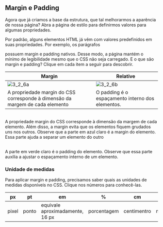 ## Margin e Padding
Agora que já criamos a base da estrutura, que tal melhorarmos a aparência de nossa página? Abra a página de estilo para definirmos valores para algumas propriedades.

Por padrão, alguns elementos HTML já vêm com valores predefinidos em suas propriedades. Por exemplo, os parágrafos <p> possuem margin e padding nativos. Desse modo, 
 a página mantém o mínimo de legibilidade mesmo que o CSS não seja carregado. E o que são margin e padding? Clique em cada item a seguir para descobrir.
  
  
 | Margin | Relative |
|--- |---|
|  ![3_2_6a](https://user-images.githubusercontent.com/99969693/211423399-f76ebcd0-69ac-4f3b-a91c-6b1185fae09b.png) | ![3_2_6b](https://user-images.githubusercontent.com/99969693/211423435-6acc19fa-b103-42dd-84cb-3e1009d950a2.png) |
| A propriedade margin do CSS corresponde à dimensão da margem de cada elemento| O padding é o espaçamento interno dos elementos. |
 
<br>
A propriedade margin do CSS corresponde à dimensão da margem de cada elemento. Além disso, a margin evita que os elementos fiquem grudados uns nos outros.
Observe que a parte em azul claro é a margin do elemento. Essa parte ajuda a separar um elemento do outro 
 <br><br>
 
A parte em verde claro é o padding do elemento. Observe que essa parte auxilia a ajustar o espaçamento interno de um elemento. 
 
### Unidade de medidas
Para aplicar margin e padding, precisamos saber quais as unidades de medidas disponíveis no CSS. Clique nos números para conhecê-las. 
 
| px | pt | em | % | cm | mm |
|--- |--- | ---| --- | --- | --- |
| pixel | ponto | equivale aproximadamente, 16 px | porcentagem | centimentro | milímetro |




